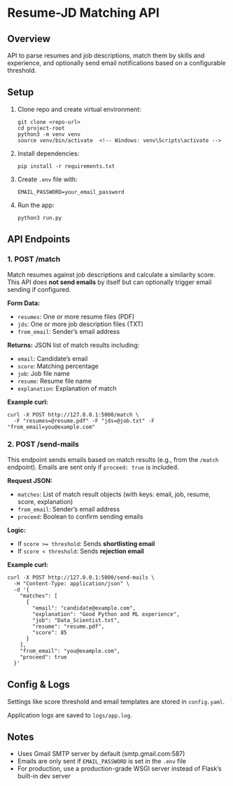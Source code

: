 <!DOCTYPE html>
<html lang="en">
<head>
  <meta charset="UTF-8" />
  <title>Resume-JD Matching API</title>
</head>
<body>
  <h1>Resume-JD Matching API</h1>

  <h2>Overview</h2>
  <p>API to parse resumes and job descriptions, match them by skills and experience, and optionally send email notifications based on a configurable threshold.</p>

  <h2>Setup</h2>
  <ol>
    <li>Clone repo and create virtual environment:
      <pre><code>git clone &lt;repo-url&gt;
cd project-root
python3 -m venv venv
source venv/bin/activate  &lt;!-- Windows: venv\Scripts\activate --&gt;
</code></pre>
    </li>
    <li>Install dependencies:
      <pre><code>pip install -r requirements.txt</code></pre>
    </li>
    <li>Create <code>.env</code> file with:
      <pre><code>EMAIL_PASSWORD=your_email_password</code></pre>
    </li>
    <li>Run the app:
      <pre><code>python3 run.py</code></pre>
    </li>
  </ol>

  <h2>API Endpoints</h2>

  <h3>1. POST /match</h3>
  <p>Match resumes against job descriptions and calculate a similarity score. This API does <strong>not send emails</strong> by itself but can optionally trigger email sending if configured.</p>

  <p><strong>Form Data:</strong></p>
  <ul>
    <li><code>resumes</code>: One or more resume files (PDF)</li>
    <li><code>jds</code>: One or more job description files (TXT)</li>
    <li><code>from_email</code>: Sender’s email address</li>
  </ul>

  <p><strong>Returns:</strong> JSON list of match results including:</p>
  <ul>
    <li><code>email</code>: Candidate’s email</li>
    <li><code>score</code>: Matching percentage</li>
    <li><code>job</code>: Job file name</li>
    <li><code>resume</code>: Resume file name</li>
    <li><code>explanation</code>: Explanation of match</li>
  </ul>

  <p><strong>Example curl:</strong></p>
  <pre><code>curl -X POST http://127.0.0.1:5000/match \
  -F "resumes=@resume.pdf" -F "jds=@job.txt" -F "from_email=you@example.com"</code></pre>

  <h3>2. POST /send-mails</h3>
  <p>This endpoint sends emails based on match results (e.g., from the <code>/match</code> endpoint). Emails are sent only if <code>proceed: true</code> is included.</p>

  <p><strong>Request JSON:</strong></p>
  <ul>
    <li><code>matches</code>: List of match result objects (with keys: email, job, resume, score, explanation)</li>
    <li><code>from_email</code>: Sender’s email address</li>
    <li><code>proceed</code>: Boolean to confirm sending emails</li>
  </ul>

  <p><strong>Logic:</strong></p>
  <ul>
    <li>If <code>score >= threshold</code>: Sends <strong>shortlisting email</strong></li>
    <li>If <code>score &lt; threshold</code>: Sends <strong>rejection email</strong></li>
  </ul>

  <p><strong>Example curl:</strong></p>
  <pre><code>curl -X POST http://127.0.0.1:5000/send-mails \
  -H "Content-Type: application/json" \
  -d '{
    "matches": [
      {
        "email": "candidate@example.com",
        "explanation": "Good Python and ML experience",
        "job": "Data_Scientist.txt",
        "resume": "resume.pdf",
        "score": 85
      }
    ],
    "from_email": "you@example.com",
    "proceed": true
  }'</code></pre>

  <h2>Config & Logs</h2>
  <p>Settings like score threshold and email templates are stored in <code>config.yaml</code>.</p>
  <p>Application logs are saved to <code>logs/app.log</code>.</p>

  <h2>Notes</h2>
  <ul>
    <li>Uses Gmail SMTP server by default (smtp.gmail.com:587)</li>
    <li>Emails are only sent if <code>EMAIL_PASSWORD</code> is set in the <code>.env</code> file</li>
    <li>For production, use a production-grade WSGI server instead of Flask’s built-in dev server</li>
  </ul>
</body>
</html>
